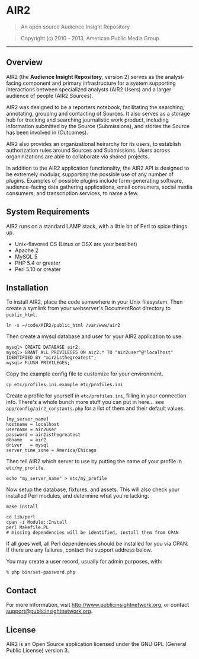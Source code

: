 AIR2
====

> An open source Audience Insight Repository

> Copyright (c) 2010 - 2013, American Public Media Group

--------


Overview
--------

AIR2 (the **Audience Insight Repository**, version 2) serves as the analyst-facing component and primary infrastructure for a system supporting interactions between specialized analysts (AIR2 Users) and a larger audience of people (AIR2 Sources).

AIR2 was designed to be a reporters notebook, facilitating the searching, annotating, grouping and contacting of Sources.  It also serves as a storage hub for tracking and searching journalistic work product, including information submitted by the Source (Submissions), and stories the Source has been involved in (Outcomes).

AIR2 also provides an organizational heirarchy for its users, to establish authorization rules around Sources and Submissions.  Users across organinizations are able to collaborate via shared projects.

In addition to the AIR2 application functionality, the AIR2 API is designed to be extremely modular, supporting the possible use of any number of plugins.  Examples of possible plugins include form-generating software, audience-facing data gathering applications, email consumers, social media consumers, and transcription services, to name a few.


System Requirements
-------------------

AIR2 runs on a standard LAMP stack, with a little bit of Perl to spice things up.

* Unix-flavored OS (Linux or OSX are your best bet)
* Apache 2
* MySQL 5
* PHP 5.4 or greater
* Perl 5.10 or creater


Installation
------------

To install AIR2, place the code somewhere in your Unix filesystem.  Then create a symlink from your webserver's DocumentRoot directory to `public_html`.

    ln -s ~/code/AIR2/public_html /var/www/air2

Then create a mysql database and user for your AIR2 application to use.

    mysql> CREATE DATABASE air2;
    mysql> GRANT ALL PRIVILEGES ON air2.* TO "air2user"@"localhost" IDENTIFIED BY "air2isthegreatest";
    mysql> FLUSH PRIVILEGES;

Copy the example config file to customize for your environment.

    cp etc/profiles.ini.example etc/profiles.ini

Create a profile for yourself in `etc/profiles.ini`, filling in your connection info.  There's a whole bunch more stuff you can put in here... see `app/config/air2_constants.php` for a list of them and their default values.

    [my_server_name]
    hostname = localhost
    username = air2user
    password = air2isthegreatest
    dbname   = air2
    driver   = mysql
    server_time_zone = America/Chicago

Then tell AIR2 which server to use by putting the name of your profile in `etc/my_profile`.

    echo "my_server_name" > etc/my_profile

Now setup the database, fixtures, and assets.  This will also check your installed Perl modules, and determine what you're lacking.

    make install

    cd lib/perl
    cpan -i Module::Install
    perl Makefile.PL
    # missing dependencies will be identified, install them from CPAN

If all goes well, all Perl dependencies should be installed for you via CPAN. If there are any failures,
contact the support address below.

You may create a user record, usually for admin purposes, with:

    % php bin/set-password.php

Contact
-------

For more information, visit <http://www.publicinsightnetwork.org>, or contact <support@publicinsightnetwork.org>.


License
-------

AIR2 is an Open Source application licensed under the GNU GPL (General Public License) version 3.
